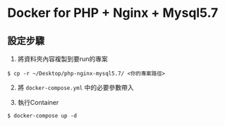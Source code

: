 # Docker for PHP + Nginx + Mysql5.7

## 設定步驟

1. 將資料夾內容複製到要run的專案
```
$ cp -r ~/Desktop/php-nginx-mysql5.7/ <你的專案路徑>
```

2. 將 `docker-compose.yml` 中的必要參數帶入

3. 執行Container
```
$ docker-compose up -d
```